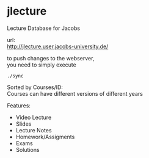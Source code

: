 jlecture
========

Lecture Database for Jacobs  

url:  
http://jlecture.user.jacobs-university.de/  


to push changes to the webserver,  
you need to simply execute
```
./sync
```


Sorted by Courses/ID:  
Courses can have different versions of different years  


Features:
* Video Lecture
* Slides
* Lecture Notes
* Homework/Assigments
* Exams
* Solutions 
